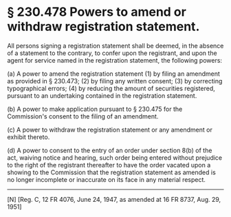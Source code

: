 # § 230.478   Powers to amend or withdraw registration statement.

All persons signing a registration statement shall be deemed, in the absence of a statement to the contrary, to confer upon the registrant, and upon the agent for service named in the registration statement, the following powers: 


(a) A power to amend the registration statement (1) by filing an amendment as provided in § 230.473; (2) by filing any written consent; (3) by correcting typographical errors; (4) by reducing the amount of securities registered, pursuant to an undertaking contained in the registration statement. 


(b) A power to make application pursuant to § 230.475 for the Commission's consent to the filing of an amendment. 


(c) A power to withdraw the registration statement or any amendment or exhibit thereto. 


(d) A power to consent to the entry of an order under section 8(b) of the act, waiving notice and hearing, such order being entered without prejudice to the right of the registrant thereafter to have the order vacated upon a showing to the Commission that the registration statement as amended is no longer incomplete or inaccurate on its face in any material respect. 



---

[N] [Reg. C, 12 FR 4076, June 24, 1947, as amended at 16 FR 8737, Aug. 29, 1951]





